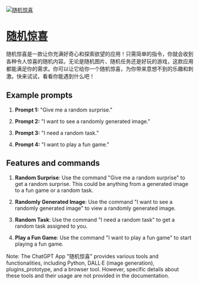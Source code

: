 [![随机惊喜](https://files.oaiusercontent.com/file-vkBzdt6VVPJ5uTcj2biie4sT?se=2123-10-17T16%3A36%3A13Z&sp=r&sv=2021-08-06&sr=b&rscc=max-age%3D31536000%2C%20immutable&rscd=attachment%3B%20filename%3D18ab0bd9-c20e-4a4e-9f4c-5b6f6d673855.png&sig=//eE5PzI6E7wvh4f/rBiuo2NrzgWYNTLzBgPAukggfw%3D)](https://chat.openai.com/g/g-xDMJMc1uF-sui-ji-liang-xi)

# [随机惊喜](https://chat.openai.com/g/g-xDMJMc1uF-sui-ji-liang-xi)

随机惊喜是一款让你充满好奇心和探索欲望的应用！只需简单的指令，你就会收到各种令人惊喜的随机内容。无论是随机图片、随机任务还是好玩的游戏，这款应用都能满足你的需求。你可以让它给你一个随机惊喜，为你带来意想不到的乐趣和刺激。快来试试，看看你能遇到什么吧！

## Example prompts

1. **Prompt 1:** "Give me a random surprise."

2. **Prompt 2:** "I want to see a randomly generated image."

3. **Prompt 3:** "I need a random task."

4. **Prompt 4:** "I want to play a fun game."

## Features and commands

1. **Random Surprise**: Use the command "Give me a random surprise" to get a random surprise. This could be anything from a generated image to a fun game or a random task.

2. **Randomly Generated Image**: Use the command "I want to see a randomly generated image" to view a randomly generated image.

3. **Random Task**: Use the command "I need a random task" to get a random task assigned to you.

4. **Play a Fun Game**: Use the command "I want to play a fun game" to start playing a fun game.

Note: The ChatGPT App "随机惊喜" provides various tools and functionalities, including Python, DALL·E (image generation), plugins_prototype, and a browser tool. However, specific details about these tools and their usage are not provided in the documentation.